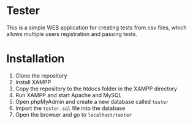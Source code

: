 # Tester
This is a simple WEB application for creating tests from csv files, which allows multiple users registration and passing tests.


# Installation
1. Clone the repository
2. Install XAMPP
3. Copy the repository to the htdocs folder in the XAMPP directory
4. Run XAMPP and start Apache and MySQL
5. Open phpMyAdmin and create a new database called `tester`
6. Import the `tester.sql` file into the database
7. Open the browser and go to `localhost/tester`